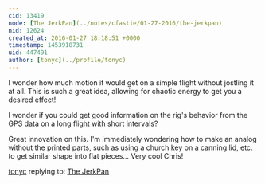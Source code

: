 ```yaml
---
cid: 13419
node: [The JerkPan](../notes/cfastie/01-27-2016/the-jerkpan)
nid: 12624
created_at: 2016-01-27 18:18:51 +0000
timestamp: 1453918731
uid: 447491
author: [tonyc](../profile/tonyc)
---
```


I wonder how much motion it would get on a simple flight without jostling it at all. This is such a great idea, allowing for chaotic energy to get you a desired effect!

I wonder if you could get good information on the rig's behavior from the GPS data on a long flight with short intervals?

Great innovation on this. I'm immediately wondering how to make an analog without the printed parts, such as using a church key on a canning lid, etc. to get similar shape into flat pieces...
Very cool Chris!

[tonyc](../profile/tonyc) replying to: [The JerkPan](../notes/cfastie/01-27-2016/the-jerkpan)

